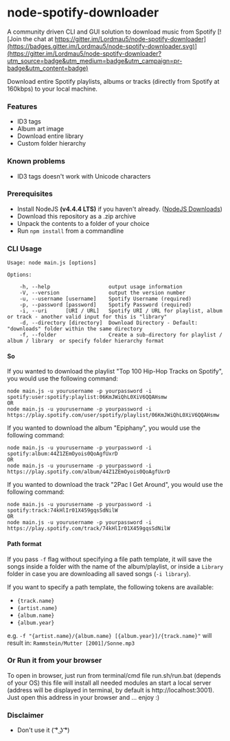 # node-spotify-downloader

A community driven CLI and GUI solution to download music from Spotify
[![Join the chat at https://gitter.im/Lordmau5/node-spotify-downloader](https://badges.gitter.im/Lordmau5/node-spotify-downloader.svg)](https://gitter.im/Lordmau5/node-spotify-downloader?utm_source=badge&utm_medium=badge&utm_campaign=pr-badge&utm_content=badge)

Download entire Spotify playlists, albums or tracks (directly from Spotify at 160kbps) to your local machine.

### Features
- ID3 tags
- Album art image
- Download entire library
- Custom folder hierarchy

### Known problems
- ID3 tags doesn't work with Unicode characters

### Prerequisites
- Install NodeJS **(v4.4.4 LTS)** if you haven't already. ([NodeJS Downloads](https://nodejs.org/en/))
- Download this repository as a .zip archive
- Unpack the contents to a folder of your choice
- Run `npm install` from a commandline

### CLI Usage

	Usage: node main.js [options]

	Options:

	    -h, --help                   output usage information
	    -V, --version                output the version number
	    -u, --username [username]    Spotify Username (required)
	    -p, --password [password]    Spotify Password (required)
	    -i, --uri 	   [URI / URL]   Spotify URI / URL for playlist, album or track - another valid input for this is "library"
	    -d, --directory [directory]  Download Directory - Default: "downloads" folder within the same directory
	    -f, --folder                 Create a sub-directory for playlist / album / library  or specify folder hierarchy format

#### So
  If you wanted to download the playlist "Top 100 Hip-Hop Tracks on Spotify", you would use the following command:

	node main.js -u yourusername -p yourpassword -i spotify:user:spotify:playlist:06KmJWiQhL0XiV6QQAHsmw
	OR
	node main.js -u yourusername -p yourpassword -i https://play.spotify.com/user/spotify/playlist/06KmJWiQhL0XiV6QQAHsmw

  If you wanted to download the album "Epiphany", you would use the following command:

	node main.js -u yourusername -p yourpassword -i spotify:album:44Z1ZEmOyois0QoAgfUxrD
	OR
	node main.js -u yourusername -p yourpassword -i https://play.spotify.com/album/44Z1ZEmOyois0QoAgfUxrD

  If you wanted to download the track "2Pac I Get Around", you would use the following command:

	node main.js -u yourusername -p yourpassword -i spotify:track:74kHlIr01X459gqsSdNilW
	OR
	node main.js -u yourusername -p yourpassword -i https://play.spotify.com/track/74kHlIr01X459gqsSdNilW

#### Path format
If you pass `-f` flag without specifying a file path template, it will save the
songs inside a folder with the name of the album/playlist, or inside a `Library`
folder in case you are downloading all saved songs (`-i library`).

If you want to specify a path template, the following tokens are available:

- `{track.name}`
- `{artist.name}`
- `{album.name}`
- `{album.year}`

e.g. `-f "{artist.name}/{album.name} [{album.year}]/{track.name}"`
will result in: `Rammstein/Mutter [2001]/Sonne.mp3`


### Or Run it from your browser
  To open in browser, just run from terminal/cmd file run.sh/run.bat (depends of your OS)
    this file will install all needed modules an start a local server (address will be displayed in terminal, by default is http://localhost:3001).
    Just open this address in your browser and ... enjoy :)


### Disclaimer
- Don't use it ( ͡° ͜ʖ ͡°)
